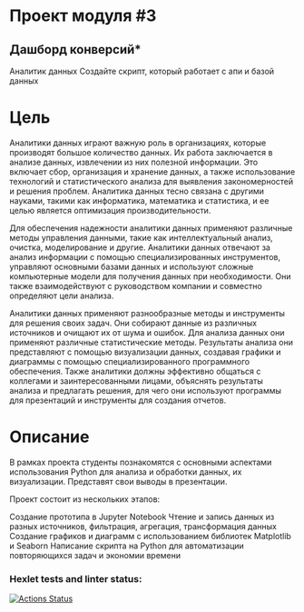 # Проект модуля #3
## Дашборд конверсий*
Аналитик данных
Создайте скрипт, который работает с апи и базой данных

# Цель

Аналитики данных играют важную роль в организациях, которые производят большое количество данных. Их работа заключается в анализе данных, извлечении из них полезной информации. Это включает сбор, организация и хранение данных, а также использование технологий и статистического анализа для выявления закономерностей и решения проблем. Аналитика данных тесно связана с другими науками, такими как информатика, математика и статистика, и ее целью является оптимизация производительности.

Для обеспечения надежности аналитики данных применяют различные методы управления данными, такие как интеллектуальный анализ, очистка, моделирование и другие. Аналитики данных отвечают за анализ информации с помощью специализированных инструментов, управляют основными базами данных и используют сложные компьютерные модели для получения данных при необходимости. Они также взаимодействуют с руководством компании и совместно определяют цели анализа.

Аналитики данных применяют разнообразные методы и инструменты для решения своих задач. Они собирают данные из различных источников и очищают их от шума и ошибок. Для анализа данных они применяют различные статистические методы. Результаты анализа они представляют с помощью визуализации данных, создавая графики и диаграммы с помощью специализированного программного обеспечения. Также аналитики должны эффективно общаться с коллегами и заинтересованными лицами, объяснять результаты анализа и предлагать решения, для чего они используют программы для презентаций и инструменты для создания отчетов.

# Описание

В рамках проекта студенты познакомятся с основными аспектами использования Python для анализа и обработки данных, их визуализации. Представят свои выводы в презентации.

Проект состоит из нескольких этапов:

Создание прототипа в Jupyter Notebook
Чтение и запись данных из разных источников, фильтрация, агрегация, трансформация данных
Создание графиков и диаграмм с использованием библиотек Matplotlib и Seaborn
Написание скрипта на Python для автоматизации повторяющихся задач и экономии времени

### Hexlet tests and linter status:
[![Actions Status](https://github.com/MaximManuyko/data-analytics-project-100/actions/workflows/hexlet-check.yml/badge.svg)](https://github.com/MaximManuyko/data-analytics-project-100/actions)
